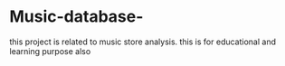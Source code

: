 # Music-database-
this project is related to music store analysis.
this is for educational and learning purpose also
